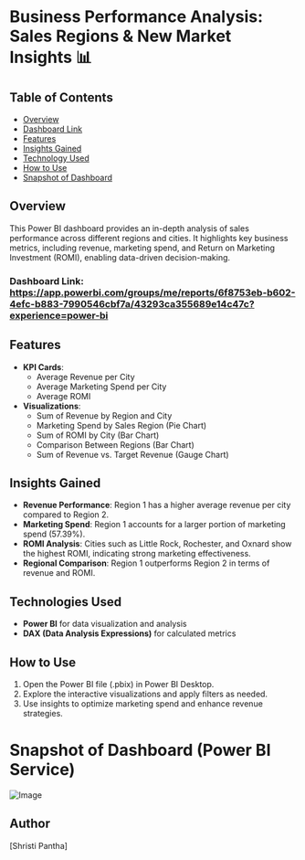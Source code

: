# Business Performance Analysis: Sales Regions & New Market Insights 📊

## Table of Contents
- [Overview](#overview)
- [Dashboard Link](#dashboard-link)
- [Features](#features)
- [Insights Gained](#insights-gained)
- [Technology Used](#technology-used)
- [How to Use](#how-to-use)
- [Snapshot of Dashboard](#snapshot-of-dashboard)

  
## Overview  
This Power BI dashboard provides an in-depth analysis of sales performance across different regions and cities. It highlights key business metrics, including revenue, marketing spend, and Return on Marketing Investment (ROMI), enabling data-driven decision-making.

### Dashboard Link: https://app.powerbi.com/groups/me/reports/6f8753eb-b602-4efc-b883-7990546cbf7a/43293ca355689e14c47c?experience=power-bi

## Features  
- **KPI Cards**:  
  - Average Revenue per City  
  - Average Marketing Spend per City  
  - Average ROMI  
- **Visualizations**:  
  - Sum of Revenue by Region and City  
  - Marketing Spend by Sales Region (Pie Chart)  
  - Sum of ROMI by City (Bar Chart)  
  - Comparison Between Regions (Bar Chart)  
  - Sum of Revenue vs. Target Revenue (Gauge Chart)  

## Insights Gained  
- **Revenue Performance**: Region 1 has a higher average revenue per city compared to Region 2.  
- **Marketing Spend**: Region 1 accounts for a larger portion of marketing spend (57.39%).  
- **ROMI Analysis**: Cities such as Little Rock, Rochester, and Oxnard show the highest ROMI, indicating strong marketing effectiveness.  
- **Regional Comparison**: Region 1 outperforms Region 2 in terms of revenue and ROMI.  

## Technologies Used  
- **Power BI** for data visualization and analysis  
- **DAX (Data Analysis Expressions)** for calculated metrics  

## How to Use  
1. Open the Power BI file (.pbix) in Power BI Desktop.  
2. Explore the interactive visualizations and apply filters as needed.  
3. Use insights to optimize marketing spend and enhance revenue strategies.

# Snapshot of Dashboard (Power BI Service)

   ![Image](https://github.com/user-attachments/assets/ab2ba548-d571-4be9-ad17-147d0a1d932f)

## Author  
[Shristi Pantha]

